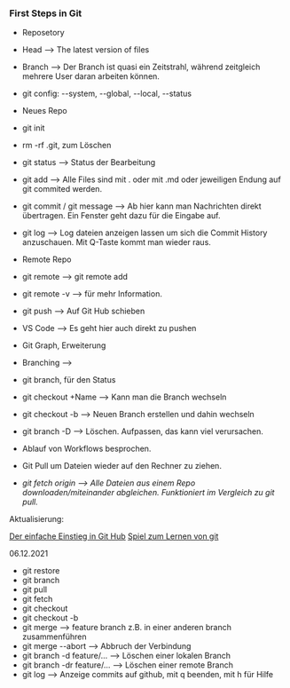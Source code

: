 ### First Steps in Git
- Reposetory
- Head --> The latest version of files
- Branch --> Der Branch ist quasi ein Zeitstrahl, während zeitgleich mehrere User daran arbeiten können.
- git config: --system, --global, --local, --status

- Neues Repo
- git init
- rm -rf .git, zum Löschen
- git status --> Status der Bearbeitung
- git add --> Alle Files sind mit . oder mit .md oder jeweiligen Endung auf git commited werden.
- git commit / git message --> Ab hier kann man Nachrichten direkt übertragen. Ein Fenster geht dazu für die Eingabe auf.
- git log --> Log dateien anzeigen lassen um sich die Commit History anzuschauen. Mit Q-Taste kommt man wieder raus.

- Remote Repo
- git remote --> git remote add
- git remote -v --> für mehr Information.
- git push --> Auf Git Hub schieben

- VS Code --> Es geht hier auch direkt zu pushen
- Git Graph, Erweiterung

- Branching --> 
- git branch, für den Status
- git checkout +Name --> Kann man die Branch wechseln
- git checkout -b --> Neuen Branch erstellen und dahin wechseln
- git branch -D --> Löschen. Aufpassen, das kann viel verursachen.

- Ablauf von Workflows besprochen.

- Git Pull um Dateien wieder auf den Rechner zu ziehen.
- *git fetch origin --> Alle Dateien aus einem Repo downloaden/miteinander abgleichen. Funktioniert im Vergleich zu git pull.*

Aktualisierung:

[Der einfache Einstieg in Git Hub](https://rogerdudler.github.io/git-guide/index.de.html)
[Spiel zum Lernen von git](https://github.com/git-learning-game/oh-my-git)


06.12.2021

- git restore
- git branch
- git pull
- git fetch
- git checkout
- git checkout -b
- git merge --> feature branch z.B. in einer anderen branch zusammenführen
- git merge --abort --> Abbruch der Verbindung
- git branch -d feature/... --> Löschen einer lokalen Branch
- git branch -dr feature/... --> Löschen einer remote Branch
- git log --> Anzeige commits auf github, mit q beenden, mit h für Hilfe
